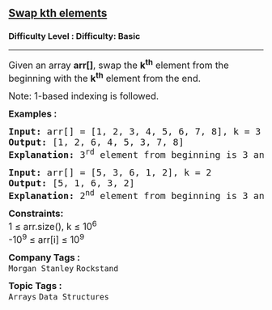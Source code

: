 <h2><a href="https://www.geeksforgeeks.org/problems/swap-kth-elements5500/1?page=1&category=Arrays&company=Amazon,Microsoft,Flipkart,Adobe,Google,Samsung,Paytm,Morgan%20Stanley,Walmart,Goldman%20Sachs,D-E-Shaw,Oracle,Facebook,SAP%20Labs,Qualcomm,Intuit,Visa,Linkedin,Wipro,Uber,Infosys,Atlassian&difficulty=Basic&sortBy=submissions">Swap kth elements</a></h2><h3>Difficulty Level : Difficulty: Basic</h3><hr><div class="problems_problem_content__Xm_eO"><p><span style="font-size: 18px;">Given an array <strong>arr[]</strong>, swap the <strong>k<sup>th</sup></strong> element from the beginning with the <strong>k<sup>th</sup></strong> element from the end.</span></p>
<p><span style="font-size: 18px;">Note: 1-based indexing is followed.</span></p>
<p><span style="font-size: 18px;"><strong>Examples :</strong></span></p>
<pre><span style="font-size: 18px;"><strong>Input: </strong>arr[] = [1, 2, 3, 4, 5, 6, 7, 8], k = 3
<strong>Output: </strong>[1, 2, 6, 4, 5, 3, 7, 8]
<strong>Explanation: </strong></span><span style="font-size: 18px;">3<sup>rd</sup> element from beginning is 3 and 3rd element from end is 6, so we replace 3 &amp; 6.</span></pre>
<pre><span style="font-size: 18px;"><strong>Input: </strong>arr[] = [5, 3, 6, 1, 2], k = 2
<strong>Output:</strong> [5, 1, 6, 3, 2]
<strong>Explanation: </strong>2<sup>nd</sup> element from beginning is 3 and from end is 1.
</span></pre>
<p><span style="font-size: 18px;"><strong>Constraints:</strong><br>1 ≤ arr.size(), k ≤ 10<sup>6</sup><br>-10<sup>9</sup> ≤ arr[i] ≤ 10<sup>9</sup></span></p></div><p><span style=font-size:18px><strong>Company Tags : </strong><br><code>Morgan Stanley</code>&nbsp;<code>Rockstand</code>&nbsp;<br><p><span style=font-size:18px><strong>Topic Tags : </strong><br><code>Arrays</code>&nbsp;<code>Data Structures</code>&nbsp;